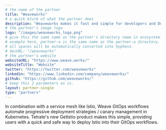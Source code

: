```yaml
---
# the name of the partner
title: "Weaveworks"
# a quick blurb of what the partner does
description: "Weaveworks makes it fast and simple for developers and DevOps teams to build and operate powerful containerized applications."
# the partner's image logo
logo: "/images/weaveworks_logo.png"
# give this the same name as the partner's directory name in ecosystem-partners.
# example here, partner-a is the same name as the partner-a directory.
# all spaces will be automatically converted into hyphens.
# docURL: "/weaveworks"
# the partner's website
websiteURL: "https://www.weave.works/"
websiteTitle: "Website"
twitter: "https://twitter.com/weaveworks"
linkedin: "https://www.linkedin.com/company/weaveworks/"
github: "https://github.com/weaveworks/"
# keep this 2 parameters as is.
layout: partner-single
type: "partners"
---
```


In combination with a service mesh like Istio, Weave GitOps workflows automate progressive deployment strategies / canary management in Kubernetes. Tetrate's new GetIstio product makes this simple, providing users with a quick and safe way to deploy Istio into their GitOps workflows.
